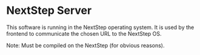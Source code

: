 # NextStep Server

This software is running in the NextStep operating system. It is used by the frontend to communicate the chosen URL to the NextStep OS.

Note: Must be compiled on the NextStep (for obvious reasons). 
